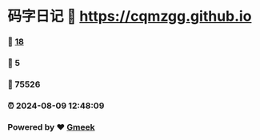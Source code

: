 # 码字日记 :link: https://cqmzgg.github.io 
### :page_facing_up: [18](https://cqmzgg.github.io/tag.html) 
### :speech_balloon: 5 
### :hibiscus: 75526 
### :alarm_clock: 2024-08-09 12:48:09 
### Powered by :heart: [Gmeek](https://github.com/Meekdai/Gmeek)
